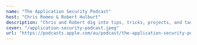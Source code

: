 ```yaml
---
name: "The Application Security Podcast"
host: "Chris Romeo & Robert Hulburt"
description: "Chris and Robert dig into tips, tricks, projects, and tactics that make various application security professionals successfull."
cover: "/application-security-podcast.jpeg"
url: "https://podcasts.apple.com/au/podcast/the-application-security-podcast/id1154351685"
---
```

